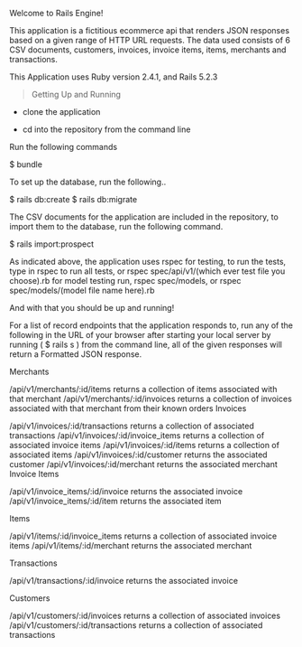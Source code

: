 Welcome to Rails Engine!

This application is a fictitious ecommerce api that renders JSON responses based on a given range of HTTP URL requests. The data used consists of 6 CSV documents, customers, invoices, invoice items, items, merchants and transactions.

This Application uses Ruby version 2.4.1, and Rails 5.2.3

> Getting Up and Running

  - clone the application
  
  - cd into the repository from the command line
  
  Run the following commands
  
  $ bundle
  
  To set up the database, run the following..
  
  $ rails db:create
  $ rails db:migrate
  
  The CSV documents for the application are included in the repository, to import them to the database, run the following command.
  
  $ rails import:prospect
  
  As indicated above, the application uses rspec for testing, to run the tests, type in rspec to run all tests, or rspec spec/api/v1/(which ever test file you choose).rb
  for model testing run, rspec spec/models, or rspec spec/models/(model file name here).rb
  
  And with that you should be up and running!
  
  For a list of record endpoints that the application responds to, run any of the following in the URL of your browser after starting your local server by running ( $ rails s ) from the command line, all of the given responses will return a Formatted JSON response.
  
  Merchants
  
 /api/v1/merchants/:id/items returns a collection of items associated with that merchant
 /api/v1/merchants/:id/invoices returns a collection of invoices associated with that merchant from their known orders
  Invoices

 /api/v1/invoices/:id/transactions returns a collection of associated transactions
 /api/v1/invoices/:id/invoice_items returns a collection of associated invoice items
 /api/v1/invoices/:id/items returns a collection of associated items
 /api/v1/invoices/:id/customer returns the associated customer
 /api/v1/invoices/:id/merchant returns the associated merchant
Invoice Items

 /api/v1/invoice_items/:id/invoice returns the associated invoice
 /api/v1/invoice_items/:id/item returns the associated item
 
Items

 /api/v1/items/:id/invoice_items returns a collection of associated invoice items
 /api/v1/items/:id/merchant returns the associated merchant
 
Transactions

 /api/v1/transactions/:id/invoice returns the associated invoice
 
Customers

 /api/v1/customers/:id/invoices returns a collection of associated invoices
 /api/v1/customers/:id/transactions returns a collection of associated transactions
